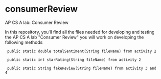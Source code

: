 # consumerReview
AP CS A lab:  Consumer Review

In this repository, you'll find all the files needed for developing and testing the AP CS A lab "Consumer Review"
you will work on developing the following methods:
    
     public static double totalSentiment(String fileName) from activity 2
     
     public static int starRating(String fileName) from activity 2
     
     public static String fakeReview(String fileName) from activity 3 and 4

